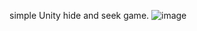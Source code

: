 simple Unity hide and seek game. 
![image](https://user-images.githubusercontent.com/86964963/188305689-c09568e5-c0f8-462c-a836-1661f4674df0.png)

